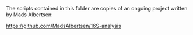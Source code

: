 The scripts contained in this folder are copies of an ongoing project written by Mads Albertsen:

https://github.com/MadsAlbertsen/16S-analysis
